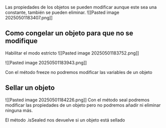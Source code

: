 Las propiedades de los objetos se pueden modificar aunque este sea una constante, también se pueden eliminar.
![[Pasted image 20250501183407.png]]

## Como congelar un objeto para que no se modifique

Habilitar el modo estricto
![[Pasted image 20250501183752.png]]

![[Pasted image 20250501183943.png]]

Con el método freeze no podremos modificar las variables de un objeto

## Sellar un objeto

![[Pasted image 20250501184226.png]]
Con el método seal podremos modificar las propiedades de un objeto pero no podremos añadir ni eliminar ninguna más.

El método .isSealed nos devuelve si un objeto está sellado